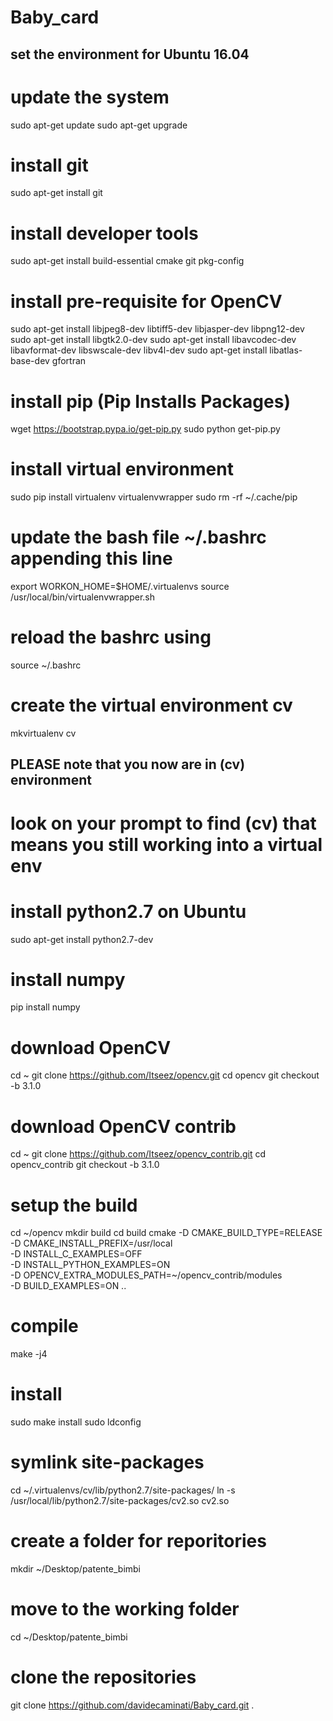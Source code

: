 # Baby_card

## set the environment for Ubuntu 16.04 

# update the system
sudo apt-get update
sudo apt-get upgrade

# install git
sudo apt-get install git

# install developer tools
sudo apt-get install build-essential cmake git pkg-config

# install pre-requisite for OpenCV
sudo apt-get install libjpeg8-dev libtiff5-dev libjasper-dev libpng12-dev
sudo apt-get install libgtk2.0-dev
sudo apt-get install libavcodec-dev libavformat-dev libswscale-dev libv4l-dev
sudo apt-get install libatlas-base-dev gfortran

# install pip (Pip Installs Packages)
wget https://bootstrap.pypa.io/get-pip.py
sudo python get-pip.py

# install virtual environment
sudo pip install virtualenv virtualenvwrapper
sudo rm -rf ~/.cache/pip

# update the bash file ~/.bashrc appending this line
export WORKON_HOME=$HOME/.virtualenvs
source /usr/local/bin/virtualenvwrapper.sh

# reload the bashrc using 
source ~/.bashrc

# create the virtual environment cv
mkvirtualenv cv

## PLEASE note that you now are in (cv) environment
# look on your prompt to find (cv) that means you still working into a virtual env

# install python2.7 on Ubuntu
sudo apt-get install python2.7-dev

# install numpy
pip install numpy

# download OpenCV
cd ~
git clone https://github.com/Itseez/opencv.git
cd opencv
git checkout -b 3.1.0

# download OpenCV contrib
cd ~
git clone https://github.com/Itseez/opencv_contrib.git
cd opencv_contrib
git checkout -b 3.1.0

# setup the build
cd ~/opencv
mkdir build
cd build
cmake -D CMAKE_BUILD_TYPE=RELEASE \
	-D CMAKE_INSTALL_PREFIX=/usr/local \
	-D INSTALL_C_EXAMPLES=OFF \
	-D INSTALL_PYTHON_EXAMPLES=ON \
	-D OPENCV_EXTRA_MODULES_PATH=~/opencv_contrib/modules \
	-D BUILD_EXAMPLES=ON ..
	
	
	
# compile
make -j4

# install
sudo make install
sudo ldconfig


# symlink site-packages
cd ~/.virtualenvs/cv/lib/python2.7/site-packages/
ln -s /usr/local/lib/python2.7/site-packages/cv2.so cv2.so


# create a folder for reporitories
mkdir ~/Desktop/patente_bimbi

# move to the working folder
cd ~/Desktop/patente_bimbi

# clone the repositories
git clone https://github.com/davidecaminati/Baby_card.git .


